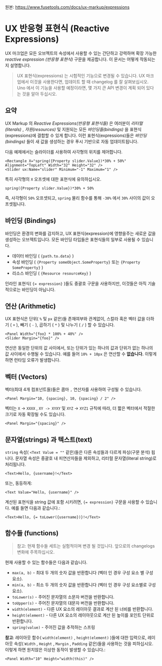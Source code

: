 원본: https://www.fusetools.com/docs/ux-markup/expressions

# UX 반응형 표현식 (Reactive Expressions) #

UX 마크업은 모든 오브젝트의 속성에서 사용할 수 있는 간단하고 강력하며 확장 가능한 *reactive expression (반응형 표현식)* 구문을 제공합니다. 이 문서는 어떻게 작동되는지 설명합니다.

> UX 표현식(expressions) 는 시험적인 기능으로 변경될 수 있습니다. UX 마크 업에서 이것을 사용한다면, 업데이트 할 때 changelog 를 잘 살펴보십시오. Uno 에서 이 기능을 사용할 예정이라면, 몇 가지 큰 API 변경이 계획 되어 있다는 것을 알아 두십시오.

## 요약 ##

UX Markup 의 *Reactive Expressions(반응형 표현식들)* 은 여러분이 *리터럴(literals)* , *자원(resources)* 및 지원되는 모든 *바인딩들(bindings)* 을 표현식(expressions)에 결합할 수 있게 합니다. 이런 표현식(expressions)들은 *바인딩(bindings)* 들이 새 값을 생성하는 경우 푸시 기반으로 자동 업데이트됩니다.

다음 예제에서는 슬라이더를 사용하여 사각형의 위치를 ​​제어합니다.

```
<Rectangle X="spring({Property slider.Value})*30% + 50%" Alignment="TopLeft" Width="32" Height="32" />
<Slider ux:Name="slider" Minimum="-1" Maximum="1" />
```

특히 사각형의 `X` 오프셋에 대한 표현식에 유의하십시오.

```
spring({Property slider.Value})*30% + 50%
```

즉, 사각형이 `50%` 오프셋되고, `spring` 물리 함수를 통해 `-30%` 에서 `30%` 사이의 값이 오프셋됩니다.

## 바인딩 (Bindings) ##

바인딩은 환경의 변화를 감지하고, UX 표현식(expression)에 영향을주는 새로운 값을 생성하는 오브젝트입니다. 모든 바인딩 타입들은 표현식들의 일부로 사용될 수 있습니다.

- 데이터 바인딩 ( `{path.to.data}` )
- 속성 바인딩 ( `{Property someObject.SomeProperty}` 또는 `{Property SomeProperty}` )
- 리소스 바인딩 ( `{Resource resourceKey}` )

인라인 표현식( `{= expression}` )들도 중괄호 구문을 사용하지만, 이것들은 아직 기술적으로는 바인딩이 아닙니다.

## 연산 (Arithmetic) ##

UX 표현식은 단위( `%` 및 `px` 같은)들 존재여부와 관계없이, 스칼라 혹은 벡터 값을 더하기 ( `+` ), 빼기 ( `-` ), 곱하기 ( `*` ) 및 나누기 ( `/` ) 할 수 있습니다.

```
<Panel Width="{foo} * 100% + 40%" />
<Slider Margin="{foo}" />
```

연산은 동일한 단위의 값 사이에서, 또는 단위가 있는 하나의 값과 단위가 없는 하나의 값 사이에서 수행될 수 있습니다. 예를 들어 `10% + 10px` 은 연산할 수 **없습니다.** 이렇게 하면 런타임 오류가 발생합니다.

## 벡터 (Vectors) ##

벡터(최대 4개 컴포넌트들)들은 콤마 `,` 연산자를 사용하여 구성될 수 있습니다.

```
<Panel Margin="10, {spacing}, 10, {spacing} / 2" />
```

벡터는 `X` -> `XXXX` , `XY -> XYXY` 및 `XYZ` -> `XYZ1` 규칙에 따라, 더 짧은 벡터에서 적절한 크기로 자동 확장될 수도 있습니다.

```
<Panel Margin="{spacing}" />
```

## 문자열(strings) 과 텍스트(text) ##

`string` 속성( `<Text Value = ""` 같은)들은 다른 속성들과 다르게 파싱(구문 분석) 됩니다. 문자열 속성은 중괄호 내 피연산자들을 제외하고, 리터럴 문자열(literal string)로 처리됩니다.

```
<Text>Hello, {username}!</Text>
```

또는, 동등하게:

```
<Text Value="Hello, {username}" />
```

계산된 표현식을 string 값에 포함 시키려면, `{= expression}` 구문을 사용할 수 있습니다. 예를 들면 다음과 같습니다.:

```
<Text>Hello, {= toLower({username})}!</Text>
```

## 함수들 (functions) ##

> 참고: 현재 함수들 세트는 실험적이며 변경 될 것입니다. 앞으로의 changelogs 변화에 ​​주목하십시오.

현재 사용할 수 있는 함수들은 다음과 같습니다.

- `max(a, b)` - 최대 두 개의 숫자 값을 반환합니다 (벡터 인 경우 구성 요소 별 구성 요소).
- `min(a, b)` - 최소 두 개의 숫자 값을 반환합니다 (벡터 인 경우 구성 요소별로 구성 요소).
- `toLower(s)` - 주어진 문자열의 소문자 버전을 반환합니다.
- `toUpper(s)` - 주어진 문자열의 대문자 버전을 반환합니다.
- `width(element)` - 다른 UX 요소의 레이아웃 결과로 계산 된 너비를 반환합니다.
- `height(element)` - 다른 UX 요소의 레이아웃으로 계산 된 높이를 포인트 단위로 반환합니다.
- `spring(value)` - 주어진 값을 추적하는 스프링

**참고**: 레이아웃 함수( `width(element)` , `height(element)` )들에 대한 입력으로, 레이아웃 속성( `Width` , `Height` , `Margin` , `Padding` 같은)들을 사용하는 것을 피하십시오. 이렇게 하면 원치않은 이상한 동작이 발생할 수 있습니다.:

```
<Panel Width="10" Height="width(this)" />
```
